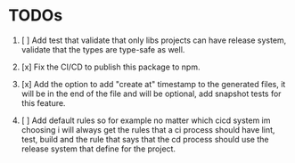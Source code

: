 # TODOs

1. [ ] Add test that validate that only libs projects can have release system, validate that the types are type-safe as well.

2. [x] Fix the CI/CD to publish this package to npm.

3. [x] Add the option to add "create at" timestamp to the generated files, it will be in the end of the file and will be optional, add snapshot tests for this feature.
4. [ ] Add default rules so for example no matter which cicd system im choosing i will always get the rules that a ci process should have lint, test, build and the rule that says that the cd process should use the release system that define for the project.
